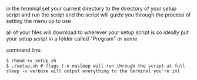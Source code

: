 in the terminal set your current directory to the directory of your setup script and run the script and the script will guide you through the process
of setting the menu up to use 

all of your files will download to wherever your setup script is so ideally put your setup script in a folder called "Program" or some

command line:

```
$ chmod +x setup.sh
$ ./setup.sh # flags (-n nosleep will run through the script at full sleep -v verbose will output everything to the terminal you're in) 
```

